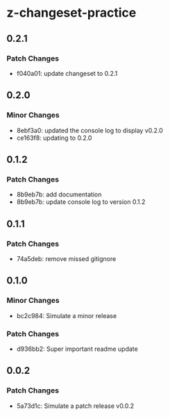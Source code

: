 # z-changeset-practice

## 0.2.1

### Patch Changes

- f040a01: update changeset to 0.2.1

## 0.2.0

### Minor Changes

- 8ebf3a0: updated the console log to display v0.2.0
- ce163f8: updating to 0.2.0

## 0.1.2

### Patch Changes

- 8b9eb7b: add documentation
- 8b9eb7b: update console log to version 0.1.2

## 0.1.1

### Patch Changes

- 74a5deb: remove missed gitignore

## 0.1.0

### Minor Changes

- bc2c984: Simulate a minor release

### Patch Changes

- d936bb2: Super important readme update

## 0.0.2

### Patch Changes

- 5a73d1c: Simulate a patch release v0.0.2

